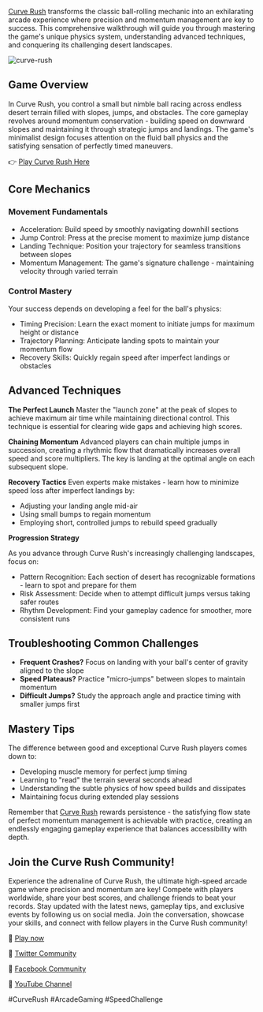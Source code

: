 [Curve Rush](https://curve-rush.io/) transforms the classic ball-rolling mechanic into an exhilarating arcade experience where precision and momentum management are key to success. This comprehensive walkthrough will guide you through mastering the game's unique physics system, understanding advanced techniques, and conquering its challenging desert landscapes.

![curve-rush](https://curve-rush.io/cache/data/image/game/curverush_1200x1200-m150x150.webp)
## Game Overview
In Curve Rush, you control a small but nimble ball racing across endless desert terrain filled with slopes, jumps, and obstacles. The core gameplay revolves around momentum conservation - building speed on downward slopes and maintaining it through strategic jumps and landings. The game's minimalist design focuses attention on the fluid ball physics and the satisfying sensation of perfectly timed maneuvers.

👉 [Play Curve Rush Here](https://curve-rush.io/)

## Core Mechanics
### Movement Fundamentals
* Acceleration: Build speed by smoothly navigating downhill sections
* Jump Control: Press at the precise moment to maximize jump distance
* Landing Technique: Position your trajectory for seamless transitions between slopes
* Momentum Management: The game's signature challenge - maintaining velocity through varied terrain

### Control Mastery
Your success depends on developing a feel for the ball's physics:
* Timing Precision: Learn the exact moment to initiate jumps for maximum height or distance
* Trajectory Planning: Anticipate landing spots to maintain your momentum flow
* Recovery Skills: Quickly regain speed after imperfect landings or obstacles

## Advanced Techniques
**The Perfect Launch**
Master the "launch zone" at the peak of slopes to achieve maximum air time while maintaining directional control. This technique is essential for clearing wide gaps and achieving high scores.

**Chaining Momentum**
Advanced players can chain multiple jumps in succession, creating a rhythmic flow that dramatically increases overall speed and score multipliers. The key is landing at the optimal angle on each subsequent slope.

**Recovery Tactics**
Even experts make mistakes - learn how to minimize speed loss after imperfect landings by:
* Adjusting your landing angle mid-air
* Using small bumps to regain momentum
* Employing short, controlled jumps to rebuild speed gradually

**Progression Strategy**

As you advance through Curve Rush's increasingly challenging landscapes, focus on:
* Pattern Recognition: Each section of desert has recognizable formations - learn to spot and prepare for them
* Risk Assessment: Decide when to attempt difficult jumps versus taking safer routes
* Rhythm Development: Find your gameplay cadence for smoother, more consistent runs

## Troubleshooting Common Challenges
* **Frequent Crashes?** Focus on landing with your ball's center of gravity aligned to the slope
* **Speed Plateaus?** Practice "micro-jumps" between slopes to maintain momentum
* **Difficult Jumps?** Study the approach angle and practice timing with smaller jumps first

## Mastery Tips
The difference between good and exceptional Curve Rush players comes down to:
* Developing muscle memory for perfect jump timing
* Learning to "read" the terrain several seconds ahead
* Understanding the subtle physics of how speed builds and dissipates
* Maintaining focus during extended play sessions

Remember that [Curve Rush](https://curve-rush.io/) rewards persistence - the satisfying flow state of perfect momentum management is achievable with practice, creating an endlessly engaging gameplay experience that balances accessibility with depth.

## Join the Curve Rush Community!

Experience the adrenaline of Curve Rush, the ultimate high-speed arcade game where precision and momentum are key! Compete with players worldwide, share your best scores, and challenge friends to beat your records. Stay updated with the latest news, gameplay tips, and exclusive events by following us on social media. Join the conversation, showcase your skills, and connect with fellow players in the Curve Rush community!

🔹 [Play now](https://curve-rush.io/)

🔹 [Twitter Community](https://x.com/curverushiopro)

🔹 [Facebook Community](https://www.facebook.com/profile.php?id=61573851809084)

🔹 [YouTube Channel](https://www.youtube.com/@curverushio)


#CurveRush #ArcadeGaming #SpeedChallenge
